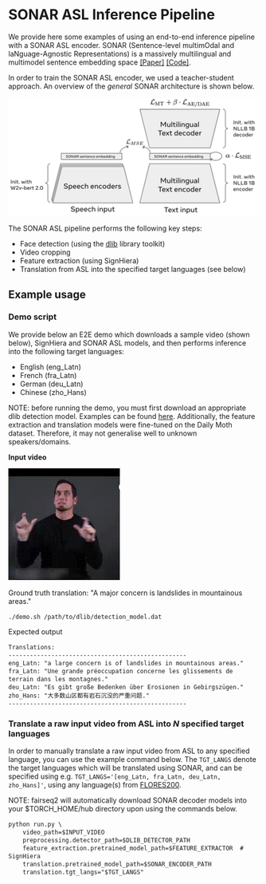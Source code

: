 # SONAR ASL Inference Pipeline

We provide here some examples of using an end-to-end inference pipeline with a SONAR ASL encoder. SONAR (Sentence-level multimOdal and laNguage-Agnostic Representations) is a massively multilingual and multimodel sentence embedding space 
[[Paper]](https://ai.meta.com/research/publications/sonar-sentence-level-multimodal-and-language-agnostic-representations/) 
[[Code]](https://github.com/facebookresearch/SONAR). 

In order to train the SONAR ASL encoder, we used a teacher-student approach. An overview of the *general* SONAR architecture is shown below.

![sonar architecture](materials/sonar_archi.png)

The SONAR ASL pipeline performs the following key steps:
  - Face detection (using the [dlib](https://github.com/davisking/dlib) library toolkit)
  - Video cropping 
  - Feature extraction (using SignHiera)
  - Translation from ASL into the specified target languages (see below)

## Example usage

### Demo script

We provide below an E2E demo which downloads a sample video (shown below), SignHiera and SONAR ASL models, and then performs inference into the following target languages: 

- English (eng_Latn)
- French (fra_Latn)
- German (deu_Latn)
- Chinese (zho_Hans)

NOTE: before running the demo, you must first download an appropriate dlib detection model. Examples can be found [here](https://github.com/davisking/dlib-models/). Additionally, the feature extraction and translation models were fine-tuned on the Daily Moth dataset. Therefore, it may not generalise well to unknown speakers/domains.

**Input video**

![example video](materials/0043626-2023.1.4.gif)

Ground truth translation: "A major concern is landslides in mountainous areas."

```
./demo.sh /path/to/dlib/detection_model.dat
```

Expected output

```
Translations:
--------------------------------------------------
eng_Latn: "a large concern is of landslides in mountainous areas."
fra_Latn: "Une grande préoccupation concerne les glissements de terrain dans les montagnes."
deu_Latn: "Es gibt große Bedenken über Erosionen in Gebirgszügen."
zho_Hans: "大多数山区都有岩石沉没的严重问题."
--------------------------------------------------
```

### Translate a raw input video from ASL into $N$ specified target languages

In order to manually translate a raw input video from ASL to any specified language, you can use the example command below. The `TGT_LANGS` denote the target languages which will be translated using SONAR, and can be specified using e.g. `TGT_LANGS='[eng_Latn, fra_Latn, deu_Latn, zho_Hans]'`, using any language(s) from [FLORES200](https://github.com/facebookresearch/flores/blob/main/flores200/README.md).

NOTE: fairseq2 will automatically download SONAR decoder models into your $TORCH_HOME/hub directory upon using the commands below.
```
python run.py \
    video_path=$INPUT_VIDEO
    preprocessing.detector_path=$DLIB_DETECTOR_PATH
    feature_extraction.pretrained_model_path=$FEATURE_EXTRACTOR  # SignHiera
    translation.pretrained_model_path=$SONAR_ENCODER_PATH
    translation.tgt_langs="$TGT_LANGS"
```

